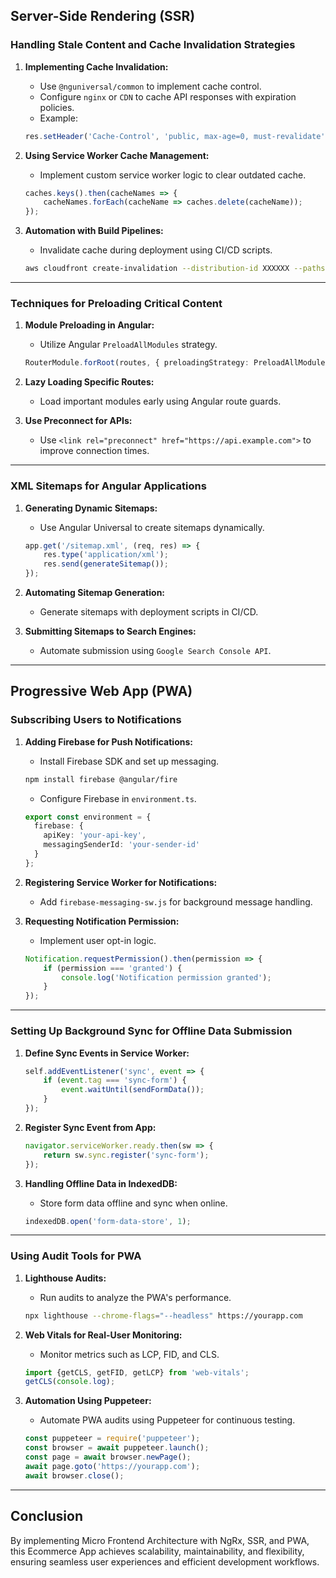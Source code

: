 ## Server-Side Rendering (SSR)

### **Handling Stale Content and Cache Invalidation Strategies**

1. **Implementing Cache Invalidation:**
   - Use `@nguniversal/common` to implement cache control.
   - Configure `nginx` or `CDN` to cache API responses with expiration policies.
   - Example:
   ```typescript
   res.setHeader('Cache-Control', 'public, max-age=0, must-revalidate');
   ```

2. **Using Service Worker Cache Management:**
   - Implement custom service worker logic to clear outdated cache.
   ```javascript
   caches.keys().then(cacheNames => {
       cacheNames.forEach(cacheName => caches.delete(cacheName));
   });
   ```

3. **Automation with Build Pipelines:**
   - Invalidate cache during deployment using CI/CD scripts.
   ```bash
   aws cloudfront create-invalidation --distribution-id XXXXXX --paths "/*"
   ```

---

### **Techniques for Preloading Critical Content**

1. **Module Preloading in Angular:**
   - Utilize Angular `PreloadAllModules` strategy.
   ```typescript
   RouterModule.forRoot(routes, { preloadingStrategy: PreloadAllModules });
   ```

2. **Lazy Loading Specific Routes:**
   - Load important modules early using Angular route guards.

3. **Use Preconnect for APIs:**
   - Use `<link rel="preconnect" href="https://api.example.com">` to improve connection times.

---

### **XML Sitemaps for Angular Applications**

1. **Generating Dynamic Sitemaps:**
   - Use Angular Universal to create sitemaps dynamically.
   ```typescript
   app.get('/sitemap.xml', (req, res) => {
       res.type('application/xml');
       res.send(generateSitemap());
   });
   ```

2. **Automating Sitemap Generation:**
   - Generate sitemaps with deployment scripts in CI/CD.

3. **Submitting Sitemaps to Search Engines:**
   - Automate submission using `Google Search Console API`.

---

## Progressive Web App (PWA)

### **Subscribing Users to Notifications**

1. **Adding Firebase for Push Notifications:**
   - Install Firebase SDK and set up messaging.
   ```bash
   npm install firebase @angular/fire
   ```
   - Configure Firebase in `environment.ts`.
   ```typescript
   export const environment = {
     firebase: {
       apiKey: 'your-api-key',
       messagingSenderId: 'your-sender-id'
     }
   };
   ```

2. **Registering Service Worker for Notifications:**
   - Add `firebase-messaging-sw.js` for background message handling.

3. **Requesting Notification Permission:**
   - Implement user opt-in logic.
   ```typescript
   Notification.requestPermission().then(permission => {
       if (permission === 'granted') {
           console.log('Notification permission granted');
       }
   });
   ```

---

### **Setting Up Background Sync for Offline Data Submission**

1. **Define Sync Events in Service Worker:**
   ```javascript
   self.addEventListener('sync', event => {
       if (event.tag === 'sync-form') {
           event.waitUntil(sendFormData());
       }
   });
   ```

2. **Register Sync Event from App:**
   ```typescript
   navigator.serviceWorker.ready.then(sw => {
       return sw.sync.register('sync-form');
   });
   ```

3. **Handling Offline Data in IndexedDB:**
   - Store form data offline and sync when online.
   ```typescript
   indexedDB.open('form-data-store', 1);
   ```

---

### **Using Audit Tools for PWA**

1. **Lighthouse Audits:**
   - Run audits to analyze the PWA's performance.
   ```bash
   npx lighthouse --chrome-flags="--headless" https://yourapp.com
   ```

2. **Web Vitals for Real-User Monitoring:**
   - Monitor metrics such as LCP, FID, and CLS.
   ```typescript
   import {getCLS, getFID, getLCP} from 'web-vitals';
   getCLS(console.log);
   ```

3. **Automation Using Puppeteer:**
   - Automate PWA audits using Puppeteer for continuous testing.
   ```typescript
   const puppeteer = require('puppeteer');
   const browser = await puppeteer.launch();
   const page = await browser.newPage();
   await page.goto('https://yourapp.com');
   await browser.close();
   ```

---

## Conclusion

By implementing Micro Frontend Architecture with NgRx, SSR, and PWA, this Ecommerce App achieves scalability, maintainability, and flexibility, ensuring seamless user experiences and efficient development workflows.

